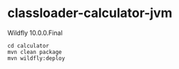 # classloader-calculator-jvm

Wildfly 10.0.0.Final

```
cd calculator 
mvn clean package
mvn wildfly:deploy 
```

